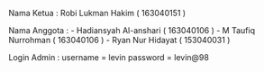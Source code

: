Nama Ketua : Robi Lukman Hakim ( 163040151 )

Nama Anggota : - Hadiansyah Al-anshari ( 163040106 )
	       - M Taufiq Nurrohman  ( 163040106 )
	       - Ryan Nur Hidayat ( 153040031 )

Login Admin : username = levin
	      password = levin@98

